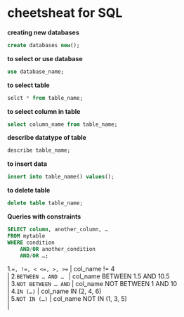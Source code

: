 # cheetsheat for  SQL 

**creating new databases**

```sql
create databases new();
```
**to select or use database**
```sql
use database_name;
```
**to select table**
```sql
selct * from table_name;
```
**to select column in table**
```sql
select column_name from table_name;
```

**describe datatype of table**
```sql
describe table_name;
```
**to insert data**
```sql
insert into table_name() values();
```
**to delete table**
```sql
delete table table_name;
```
**Queries with constraints**
```sql
SELECT column, another_column, …
FROM mytable
WHERE condition
    AND/OR another_condition
    AND/OR …;
```   

 1.`=, !=, < <=, >, >=`  | col_name != 4<br>|
 2.`BETWEEN … AND … `    | col_name BETWEEN 1.5 AND 10.5<br>|
 3.`NOT BETWEEN … AND`   | col_name NOT BETWEEN 1 AND 10<br>|
 4.`IN (…)`	             | col_name IN (2, 4, 6)<br>|
 5.`NOT IN (…)`          | col_name NOT IN (1, 3, 5)<br>|

